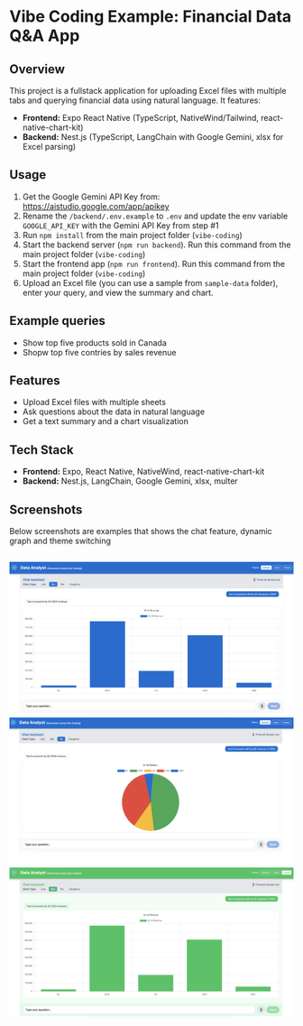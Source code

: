 # Vibe Coding Example: Financial Data Q&A App

## Overview
This project is a fullstack application for uploading Excel files with multiple tabs and querying financial data using natural language. It features:
- **Frontend:** Expo React Native (TypeScript, NativeWind/Tailwind, react-native-chart-kit)
- **Backend:** Nest.js (TypeScript, LangChain with Google Gemini, xlsx for Excel parsing)

## Usage
1. Get the Google Gemini API Key from: https://aistudio.google.com/app/apikey
2. Rename the `/backend/.env.example` to `.env` and update the env variable `GOOGLE_API_KEY` with the Gemini API Key from step #1
3. Run `npm install` from the main project folder (`vibe-coding`)
4. Start the backend server (`npm run backend`). Run this command from the main project folder (`vibe-coding`)
5. Start the frontend app (`npm run frontend`). Run this command from the main project folder (`vibe-coding`)
6. Upload an Excel file (you can use a sample from `sample-data` folder), enter your query, and view the summary and chart.

## Example queries
- Show top five products sold in Canada
- Shopw top five contries by sales revenue

## Features
- Upload Excel files with multiple sheets
- Ask questions about the data in natural language
- Get a text summary and a chart visualization

## Tech Stack
- **Frontend:** Expo, React Native, NativeWind, react-native-chart-kit
- **Backend:** Nest.js, LangChain, Google Gemini, xlsx, multer

## Screenshots
Below screenshots are examples that shows the chat feature, dynamic graph and theme switching

![Screen 1](./sample-data/screen_1.png)
![Screen 2](./sample-data/screen_2.png)
![Screen 3](./sample-data/screen_3.png)
---
